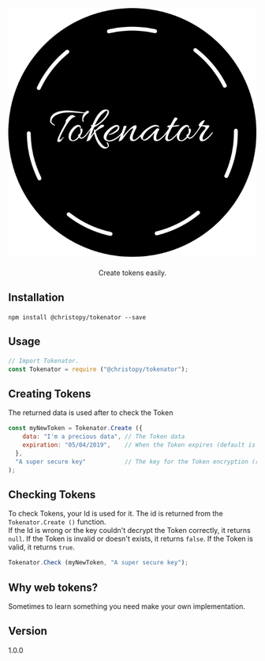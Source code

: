 <div style="text-align: center">
	<img src="tokenator.svg" style="margin-bottom: 20px" alt="tokenator"/><br>
	Create tokens easily.
</div>


## Installation
```npm install @christopy/tokenator --save```


## Usage
```js
// Import Tokenator.
const Tokenator = require ("@christopy/tokenator");
```

## Creating Tokens
The returned data is used after to check the Token
```js
const myNewToken = Tokenator.Create ({
    data: "I'm a precious data", // The Token data
    expiration: "05/04/2019",    // When the Token expires (default is 24H)
  },
  "A super secure key"           // The key for the Token encryption (required)
);
```

## Checking Tokens
To check Tokens, your Id is used for it. The id is returned from the ```Tokenator.Create ()``` function.  
If the Id is wrong or the key couldn't decrypt the Token correctly, it returns ```null```.
If the Token is invalid or doesn't exists, it returns ```false```.
If the Token is valid, it returns ```true```.
```js
Tokenator.Check (myNewToken, "A super secure key");
```

## Why web tokens?
Sometimes to learn something you need make your own implementation.

## Version
1.0.0